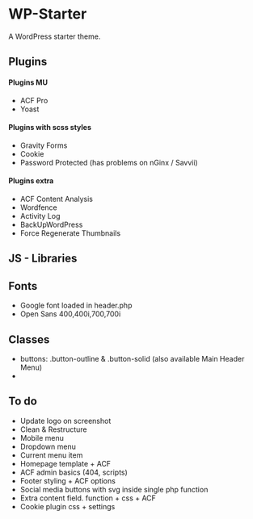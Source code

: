 # WP-Starter
A WordPress starter theme.

## Plugins


#### Plugins MU
- ACF Pro
- Yoast


#### Plugins with scss styles
- Gravity Forms 
- Cookie
- Password Protected (has problems on nGinx / Savvii)


#### Plugins extra
- ACF Content Analysis
- Wordfence
- Activity Log
- BackUpWordPress
- Force Regenerate Thumbnails


## JS - Libraries 


## Fonts
- Google font loaded in header.php
- Open Sans 400,400i,700,700i


## Classes
- buttons: .button-outline & .button-solid (also available Main Header Menu)
- 


## To do
- Update logo on screenshot
- Clean & Restructure
- Mobile menu
- Dropdown menu
- Current menu item
- Homepage template + ACF
- ACF admin basics (404, scripts)
- Footer styling + ACF options
- Social media buttons with svg inside single php function
- Extra content field. function + css + ACF
- Cookie plugin css + settings 